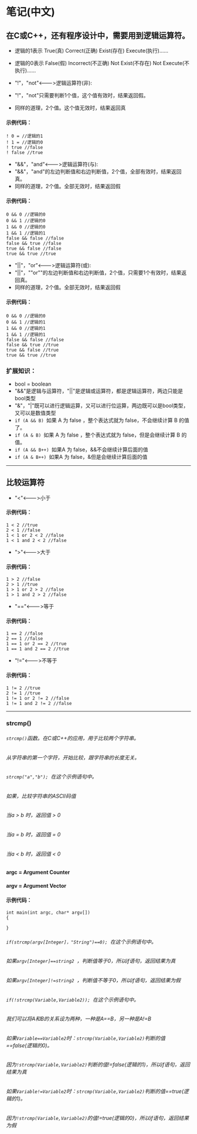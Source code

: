 # 笔记(中文)


## 在C或C++，还有程序设计中，需要用到逻辑运算符。 

* 逻辑的1表示 True(真) Correct(正确) Exist(存在) Execute(执行)......
* 逻辑的0表示 False(假) Incorrect(不正确) Not Exist(不存在) Not Execute(不执行)......

* "!"，"not"<--->逻辑运算符(非):
* "!"，"not"只需要判断1个值，这个值有效时，结果返回假。
* 同样的道理，2个值。这个值无效时，结果返回真
#### 示例代码：
```
! 0 = //逻辑的1
! 1 = //逻辑的0
! true //false
! false //true
```

* "&&"，"and"<--->逻辑运算符(与):
* "&&"，"and"的左边判断值和右边判断值，2个值，全部有效时，结果返回真。
* 同样的道理，2个值。全部无效时，结果返回假
#### 示例代码：
```
0 && 0 //逻辑的0
0 && 1 //逻辑的0
1 && 0 //逻辑的0
1 && 1 //逻辑的1
false && false //false
false && true //false
true && false //false
true && true //true
```

* "||"，"or"<--->逻辑运算符(或):
* "||"，""or""的左边判断值和右边判断值，2个值，只需要1个有效时，结果返回真。
* 同样的道理，2个值。全部无效时，结果返回假
#### 示例代码：
```
0 && 0 //逻辑的0
0 && 1 //逻辑的1
1 && 0 //逻辑的1
1 && 1 //逻辑的1
false && false //false
false && true //true
true && false //true
true && true //true
```

### 扩展知识：
* bool = boolean
* "&&"是逻辑与运算符，"||"是逻辑或运算符，都是逻辑运算符，两边只能是bool类型 
* "&"，"|"既可以进行逻辑运算，又可以进行位运算，两边既可以是bool类型，又可以是数值类型
* ```if (A && B) ```如果 A 为 false ，整个表达式就为 false，不会继续计算 B 的值了。 
* ```if (A & B) ```如果 A 为 false ，整个表达式就为 false，但是会继续计算 B 的值。 
* ```if (A && B++) ```如果A 为 false，&&不会继续计算后面的值 
* ```if (A & B++) ```如果A 为 false，&但是会继续计算后面的值

------------

## 比较运算符
* "<"<--->小于
#### 示例代码：
```
1 < 2 //true
2 < 1 //false
1 < 1 or 2 < 2 //false
1 < 1 and 2 < 2 //false
```

* ">"<--->大于
#### 示例代码：
```
1 > 2 //false
2 > 1 //true
1 > 1 or 2 > 2 //false
1 > 1 and 2 > 2 //false
```

* "=="<--->等于
#### 示例代码：
```
1 == 2 //false
2 == 1 //false
1 == 1 or 2 == 2 //true
1 == 1 and 2 == 2 //true
```

* "!="<--->不等于
#### 示例代码：
```
1 != 2 //true
2 != 1 //true
1 != 1 or 2 != 2 //false
1 != 1 and 2 != 2 //false
```
------------

### strcmp()

###### ```strcmp()```函数。在C或C++的应用，用于比较两个字符串。
###### 从字符串的第一个字符，开始比较，跟字符串的长度无关。
###### ```strcmp("a","b"); ```在这个示例语句中。
###### 如果，比较字符串的ASCII码值
###### 当a > b 时，返回值 > 0
###### 当a = b 时，返回值 = 0
###### 当a < b 时，返回值 < 0

#### argc = Argument Counter 
#### argv = Argument Vector

#### 示例代码：
```
int main(int argc, char* argv[])
{
   
}
```

###### ```if(strcmp(argv[Integer]，"String")==0); ```在这个示例语句中。
###### 如果```argv[Integer]==string2 ```，判断值等于0，所以if语句，返回结果为真
###### 如果```argv[Integer]!=string2 ```，判断值不等于0，所以if语句，返回结果为假

###### ```if(!strcmp(Variable,Variable2)); ```在这个示例语句中。
###### 我们可以将A和B的关系设为两种，一种是A==B，另一种是A!=B
###### 如果```Variable==Variable2```时：```strcmp(Variable,Variable2)```判断的值==false(逻辑的0)。
###### 因为```!strcmp(Variable,Variable2)```判断的值!=false(逻辑的1)，所以if语句，返回结果为真

###### 如果```Variable!=Variable2```时：```strcmp(Variable,Variable2)```判断的值==true(逻辑的1)。
###### 因为```!strcmp(Variable,Variable2)```的值!=true(逻辑的0)，所以if语句，返回结果为假
